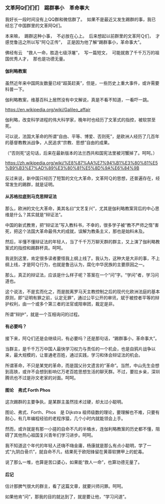 ### 文革阿Q们们们　踢群事小　革命事大

我好长一段时间没有上QQ群和微信群了。　如果不是最近又发生踢群的事，我已经忘了中国群里的文革阿Q们。

本来嘛，　踢群这种小事，　不必放在心上。　后来想起以前群里的文革阿Ｑ们，　才感觉鲁迅之所以写“阿Ｑ正传”，　正是因为他了解“踢群事小，革命事大”。

佛经有云　“救人一命，胜造七级浮屠”，　写一篇短文，　可能就救了千千万万的祖国优秀人才，　那也是功德无量。


#### 伽利略教案

虽然近年来中国网友数量已经“超英赶美”，但是，一些历史上重大事件，或许需要科普一下。

伽利略教案，维基百科上居然没有中文解说，真是不看不知道，一看吓一跳。

https://en.wikipedia.org/wiki/Galileo_affair

伽利略，改变科学进程的伟大科学家，晚年时也经历了文革式的指控，被软禁至死。

可以说，法国大革命的所谓“自由、平等、博爱、否则死”，是欧洲人经历了几百年的基督教教派战争，人民追求“宗教、思想”自由的成果。

（”否则死“这句话，后来在最新版本的法兰西共和国宪法里被河蟹掉了。呵呵。）

https://zh.wikipedia.org/wiki/%E8%87%AA%E7%94%B1%E3%80%81%E5%B9%B3%E7%AD%89%E3%80%81%E5%8D%9A%E6%84%9B

反过来说，新中国只经历了短暂的文化大革命，文革阿Ｑ的思想，还普遍存在，经常发生的踢群，就是证明。


#### 从苏格拉底到马克思辩证法

那么，欧洲的文化大革命，美其名曰“文艺复兴”，尤其是伽利略教案背后的中心思维是什么？其实就是“辩证法”。

中国的新式教育，把“辩证法”写入教科书，不幸的，很多学子被“教不严师之惰”害死，把这个法国大革命最伟大的成就，误解为教条主义，那也是始料未及。

然后，半懂不懂辩证法的年轻人，当了千千万万聊天群的群主，又上演了伽利略教案式的指控和踢群杯具。呵呵。

我说到这里，肯定很多读者要怪我上纲上线了。我认为，这种大是大非的事，不上纲上线，才是阿Ｑ行为，也就是鲁迅认为，腐化中华民族的主要原因之一。

那么，真正的辩证法，应该是什么样子呢？答案在一个“问”字。“学问”者，学习问道也。

这个说法，不是玄而化之，而是脱离罗马天主教控制之后的现代化欧洲法庭的基本原则，即“证明有罪之前，认定无罪”，通过公平公开的审讯，斌于被控者平等的辩护权利，由一个或多个第三者的法官或陪审团，裁定是非。

所谓“辩护”，就是一个互相询问的过程。


#### 有必要吗？

接下来，阿Ｑ们还是会继续问，有必要吗？还是那句话，“踢群事小，革命事大”。

当群主，是千千万万中国人最快学习权力与责任的一个机会，也是自鸦片战争以来，最大规模的，让普通老百姓，通过实践，学习和体会辩证法的机会。

所谓革命，不只是某党的革命，而是国父孙文遗言的“革命”。当然，中山先生会想到高铁，或许不会想到影响亿万老百姓思想生活的聊天群。不过，要拉乡亲，深圳腾讯也不过是孙文老家的对面。呵呵。


#### 图论　弗式 Forth Phos

这次踢群的主要争执，是某群主虽然技术过硬，却太过小聪明。

图论、弗式、Forth、Phos　是 Dijkstra 祖师级数的理论，要理解也不难，只要有耐心，有几年编程经验的老程序猿，几个小时内就能领会上手。

然而，或许就是有那一小搓的自命不凡的半桶水，连伽利略教案的历史都不懂，阻碍了其他热心祖国复兴青年们学习进步。呵呵。

我不知道这个年代的年轻人还嗨不嗨金庸，杨康就是那么有点小聪明，学了一式“九阴白骨爪”，就自命不凡，结果死于欧阳锋留在黄蓉软猬甲上的蛇毒。

说了那么一堆，也算是苦口婆心，如果能“救人一命”，也算功德无量了。


#### 后记

估计那脾气很大的群主，看了这篇文章，就要兴师问罪。呵呵。

如果他肯“问”，那我的目的就达到了，就是要让他，“学习问道”。
